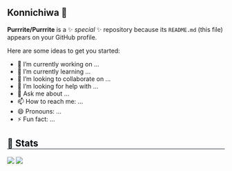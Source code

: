 ## Konnichiwa 👋


**Purrrite/Purrrite** is a ✨ _special_ ✨ repository because its `README.md` (this file) appears on your GitHub profile.

Here are some ideas to get you started:

- 🔭 I’m currently working on ...
- 🌱 I’m currently learning ...
- 👯 I’m looking to collaborate on ...
- 🤔 I’m looking for help with ...
- 💬 Ask me about ...
- 📫 How to reach me: ...
- 😄 Pronouns: ...
- ⚡ Fun fact: ...

<div style="text-align: left;"> 
    <h2 style="border-bottom: 1px solid #21262d; color: #070A0D;"> 🏅 Stats </h2> <div style="text-align: left;"> <img src="https://github-readme-stats.vercel.app/api?username=Purrrite&bg_color=180,100010,00000000&title_color=ffffff&text_color=ffffff"
         /> <img src="https://github-readme-stats.vercel.app/api/top-langs/?username=Purrrite&layout=compact&bg_color=180,100010,00000000&title_color=ffffff&text_color=ffffff"
           /> </div> 
    </div>
    
